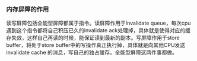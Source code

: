 ### 内存屏障的作用

读写屏障包括全能型屏障都属于指令。读屏障作用于Invalidate queue，每次cpu遇到这个指令都将自己积压已久的invalidate ack处理掉，具体就是使得对应的缓存失效，这样自己再读的时候，能保证读到最新的副本。写屏障作用于store buffer，将处于store buffer中的写操作真正执行掉，具体就是向其他CPU发送invalidate cache 的消息，写自己的独占缓存。全能型屏障这两件事都做。 

